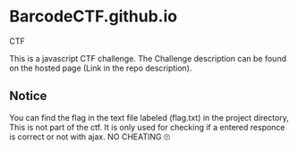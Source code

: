 # BarcodeCTF.github.io
CTF

This is a javascript CTF challenge. The Challenge description can be found on the hosted page (Link in the repo description).

## Notice
You can find the flag in the text file labeled (flag.txt) in the project directory, This is not part of the ctf. It is only used for checking if a entered responce is correct or not with ajax.
NO CHEATING 🙄
